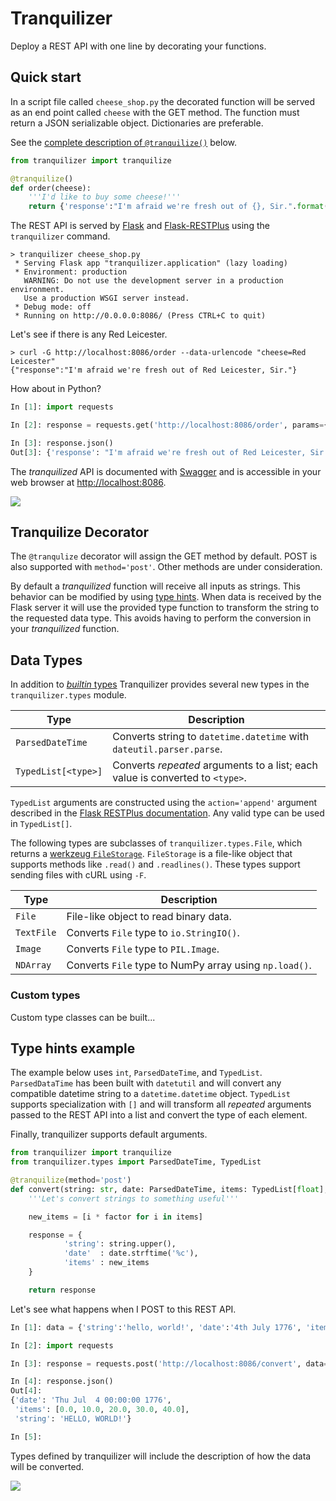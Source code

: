 # Tranquilizer

Deploy a REST API with one line by decorating your functions.

## Quick start

In a script file called `cheese_shop.py` the decorated function
will be served as an end point called `cheese` with the GET method. The
function must return a JSON serializable object. Dictionaries are preferable.

See the [complete description of `@tranquilize()`](#tranquilize-decorator) below.

```python
from tranquilizer import tranquilize

@tranquilize()
def order(cheese):
    '''I'd like to buy some cheese!'''
    return {'response':"I'm afraid we're fresh out of {}, Sir.".format(cheese)}
```

The REST API is served by [Flask](http://flask.pocoo.org/) and [Flask-RESTPlus](http://flask-restplus.readthedocs.io/en/stable/index.html)
using the `tranquilizer` command.


```
> tranquilizer cheese_shop.py
 * Serving Flask app "tranquilizer.application" (lazy loading)
 * Environment: production
   WARNING: Do not use the development server in a production environment.
   Use a production WSGI server instead.
 * Debug mode: off
 * Running on http://0.0.0.0:8086/ (Press CTRL+C to quit)

```

Let's see if there is any Red Leicester.

```
> curl -G http://localhost:8086/order --data-urlencode "cheese=Red Leicester"
{"response":"I'm afraid we're fresh out of Red Leicester, Sir."}
```

How about in Python?

```python
In [1]: import requests

In [2]: response = requests.get('http://localhost:8086/order', params={'cheese':'Red Leicester'})

In [3]: response.json()
Out[3]: {'response': "I'm afraid we're fresh out of Red Leicester, Sir."}
```

The *tranquilized* API is documented with [Swagger](https://swagger.io/tools/open-source/) and is accessible
in your web browser at [http://localhost:8086](http://localhost:8086).

![](img/swagger.png)

## Tranquilize Decorator

The `@tranqulize` decorator will assign the GET method by default. POST is also supported with `method='post'`.
Other methods are under consideration.

By default a *tranquilized* function will receive all inputs as strings. This behavior can be modified by using [type hints](https://docs.python.org/3/library/typing.html). When data is received by the Flask server it will use the provided
type function to transform the string to the requested data type. This avoids having to perform the conversion in your *tranquilized* function.

## Data Types

In addition to [*builtin* types](https://docs.python.org/3/library/stdtypes.html) Tranquilizer provides several new types in the `tranquilizer.types` module. 

|Type|Description|
|----|-----------|
|`ParsedDateTime`| Converts string to `datetime.datetime` with `dateutil.parser.parse`.|
|`TypedList[<type>]`| Converts *repeated* arguments to a list; each value is converted to `<type>`.|

`TypedList` arguments are constructed using the `action='append'` argument described in
the [Flask RESTPlus documentation](http://flask-restplus.readthedocs.io/en/stable/parsing.html#multiple-values-lists).
Any valid type can be used in `TypedList[]`.

The following types are subclasses of `tranquilizer.types.File`, which returns a [werkzeug `FileStorage`](http://werkzeug.pocoo.org/docs/0.14/datastructures/#werkzeug.datastructures.FileStorage).
`FileStorage` is a file-like object that supports methods like `.read()` and `.readlines()`.
These types support sending files with cURL using `-F`.

|Type|Description|
|----|-----------|
|`File`| File-like object to read binary data.|
|`TextFile`| Converts `File` type to `io.StringIO()`.|
|`Image`| Converts `File` type to `PIL.Image`.|
|`NDArray`| Converts `File` type to NumPy array using `np.load()`. |

### Custom types

Custom type classes can be built...

## Type hints example

The example below uses `int`, `ParsedDateTime`, and `TypedList`. `ParsedDataTime`
has been built with `datetutil` and will convert any compatible datetime string to a `datetime.datetime` object. `TypedList`
supports specialization with `[]` and will transform all *repeated* arguments passed to the REST API into a list and convert
the type of each element.

Finally, tranquilizer supports default arguments.

```python
from tranquilizer import tranquilize
from tranquilizer.types import ParsedDateTime, TypedList

@tranquilize(method='post')
def convert(string: str, date: ParsedDateTime, items: TypedList[float], factor: int = 10):
    '''Let's convert strings to something useful'''

    new_items = [i * factor for i in items]

    response = {
            'string': string.upper(),
            'date'  : date.strftime('%c'),
            'items' : new_items
    }

    return response
```

Let's see what happens when I POST to this REST API.

```python
In [1]: data = {'string':'hello, world!', 'date':'4th July 1776', 'items':range(5)}

In [2]: import requests

In [3]: response = requests.post('http://localhost:8086/convert', data=data)

In [4]: response.json()
Out[4]:
{'date': 'Thu Jul  4 00:00:00 1776',
 'items': [0.0, 10.0, 20.0, 30.0, 40.0],
 'string': 'HELLO, WORLD!'}

In [5]:
```

Types defined by tranquilizer will include the description of how the data will be converted.

![](img/types.png)

